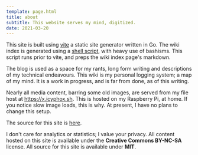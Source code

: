 ```yaml
---
template: page.html
title: about
subtitle: This website serves my mind, digitized.
date: 2021-03-20
---
```


This site is built using [vite](https://git.icyphox.sh/vite) a static
site generator written in Go. The wiki index is generated using a [shell
script](https://git.icyphox.sh/site/tree/bin/wiki.sh), with heavy use of
bashisms. This script runs prior to vite, and preps the wiki index
page's markdown.

The blog is used as a space for my rants, long form writing and
descriptions of my technical endeavours. This wiki is my personal
logging system; a map of my mind. It is a work in progress, and is far
from done, as of this writing.

Nearly all media content, barring some old images, are served from my
file host at https://x.icyphox.sh. This is hosted on my Raspberry Pi, at
home. If you notice slow image loads, this is why. At present, I have no
plans to change this setup.

The source for this site is [here](https://git.icyphox.sh/site).

I don't care for analytics or statistics; I value your privacy. All
content hosted on this site is available under the **Creative Commons
BY-NC-SA** license. All source for this site is available under **MIT**.
